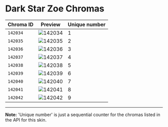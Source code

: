 # Dark Star Zoe Chromas

| Chroma ID | Preview | Unique number |
|---|---|---|
| `142034` | ![142034](https://raw.communitydragon.org/latest/plugins/rcp-be-lol-game-data/global/default/v1/champion-chroma-images/142/142034.png) | 1 |
| `142035` | ![142035](https://raw.communitydragon.org/latest/plugins/rcp-be-lol-game-data/global/default/v1/champion-chroma-images/142/142035.png) | 2 |
| `142036` | ![142036](https://raw.communitydragon.org/latest/plugins/rcp-be-lol-game-data/global/default/v1/champion-chroma-images/142/142036.png) | 3 |
| `142037` | ![142037](https://raw.communitydragon.org/latest/plugins/rcp-be-lol-game-data/global/default/v1/champion-chroma-images/142/142037.png) | 4 |
| `142038` | ![142038](https://raw.communitydragon.org/latest/plugins/rcp-be-lol-game-data/global/default/v1/champion-chroma-images/142/142038.png) | 5 |
| `142039` | ![142039](https://raw.communitydragon.org/latest/plugins/rcp-be-lol-game-data/global/default/v1/champion-chroma-images/142/142039.png) | 6 |
| `142040` | ![142040](https://raw.communitydragon.org/latest/plugins/rcp-be-lol-game-data/global/default/v1/champion-chroma-images/142/142040.png) | 7 |
| `142041` | ![142041](https://raw.communitydragon.org/latest/plugins/rcp-be-lol-game-data/global/default/v1/champion-chroma-images/142/142041.png) | 8 |
| `142042` | ![142042](https://raw.communitydragon.org/latest/plugins/rcp-be-lol-game-data/global/default/v1/champion-chroma-images/142/142042.png) | 9 |

---

**Note:** 'Unique number' is just a sequential counter for the chromas listed in the API for this skin.